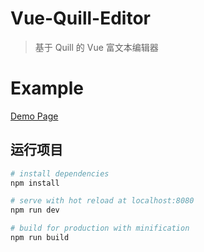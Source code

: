 # Vue-Quill-Editor

> 基于 Quill 的 Vue 富文本编辑器

# Example
[Demo Page](https://cherishd.github.io/vue-quill/)

## 运行项目

``` bash
# install dependencies
npm install

# serve with hot reload at localhost:8080
npm run dev

# build for production with minification
npm run build
```
